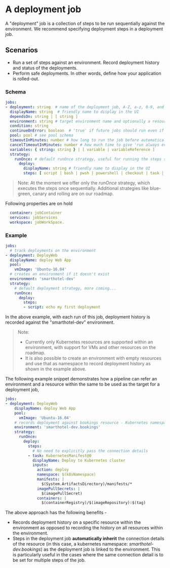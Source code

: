 # A deployment job

A "deployment" job is a collection of steps to be run sequentially against the environment. 
We recommend specifying deployment steps in a deployment job.  

## Scenarios

- Run a set of steps against an environment. Record deployment history and status of the deployments.
- Perform safe deployments. In other words, define how your application is rolled-out.

  
### Schema

```yaml
jobs:
- deployment: string  # name of the deployment job, A-Z, a-z, 0-9, and underscore
  displayName: string  # friendly name to display in the UI
  dependsOn: string | [ string ]
  environment: string # target environment name and optionally a resource-name to record the deployment history; format: <environment-name>.<resource-name>
  condition: string
  continueOnError: boolean  # 'true' if future jobs should run even if this job fails; defaults to 'false'
  pool: pool # see pool schema
  timeoutInMinutes: number # how long to run the job before automatically cancelling
  cancelTimeoutInMinutes: number # how much time to give 'run always even if cancelled tasks' before killing them
  variables: { string: string } | [ variable | variableReference ] 
  strategy: 
    runOnce: # default runOnce strategy, useful for running the steps sequentially once against the environment.
      deploy:
        displayName: string # friendly name to display in the UI
        steps: [ script | bash | pwsh | powershell | checkout | task | templateReference ]
```
> Note: At the moment we offer only the *runOnce* strategy, which executes the steps once sequentially. Additional strategies like blue-green, canary and rolling are on our roadmap.


Following properties are on hold
```yaml
  container: jobContainer
  services: jobServices 
  workspace: jobWorkSpace. 
```

### Example
 
```YAML
jobs:
  # track deployments on the environment
- deployment: DeployWeb
  displayName: deploy Web App
  pool:
    vmImage: 'Ubuntu-16.04'
  # creates an environment if it doesn't exist
  environment: 'smarthotel-dev'
  strategy:
    # default deployment strategy, more coming...
    runOnce:
      deploy:
        steps:
        - script: echo my first deployment
```

In the above example, with each run of this job, deployment history is recorded against the "smarthotel-dev" environment.

  > Note: 
  >  - Currently only Kubernetes resources are supported within an environment, with support for VMs and other resources on the roadmap.
  >  - It is also possible to create an environment with empty resources and use that as namespace to record deployment history as shown in the example above.

The following example snippet demonstrates how a pipeline can refer an environment and a resource within the same to be used as the target for a deployment job,

```YAML
jobs:
- deployment: DeployWeb
    displayName: deploy Web App
    pool:
      vmImage: 'Ubuntu-16.04'
    # records deployment against bookings resource - Kubernetes namespace
    environment: 'smarthotel-dev.bookings'
    strategy: 
      runOnce:
        deploy:
          steps:
            # No need to explicitly pass the connection details
          - task: KubernetesManifest@0
            displayName: Deploy to Kubernetes cluster
            inputs:
              action: deploy
              namespace: $(k8sNamespace)
              manifests: |
                $(System.ArtifactsDirectory)/manifests/*
              imagePullSecrets: |
                $(imagePullSecret)
              containers: |
                $(containerRegistry)/$(imageRepository):$(tag)
```

The above approach has the following benefits - 
- Records deployment history on a specific resource within the environment as opposed to recording the history on all resources within the environment.
- Steps in the deployment job **automatically inherit** the connection details of the resource (in this case, a kubernetes namespace: *smarthotel-dev.bookings*) as the deployment job is linked to the environment. 
This is particularly useful in the cases where the same connection detail is to be set for multiple steps of the job.
